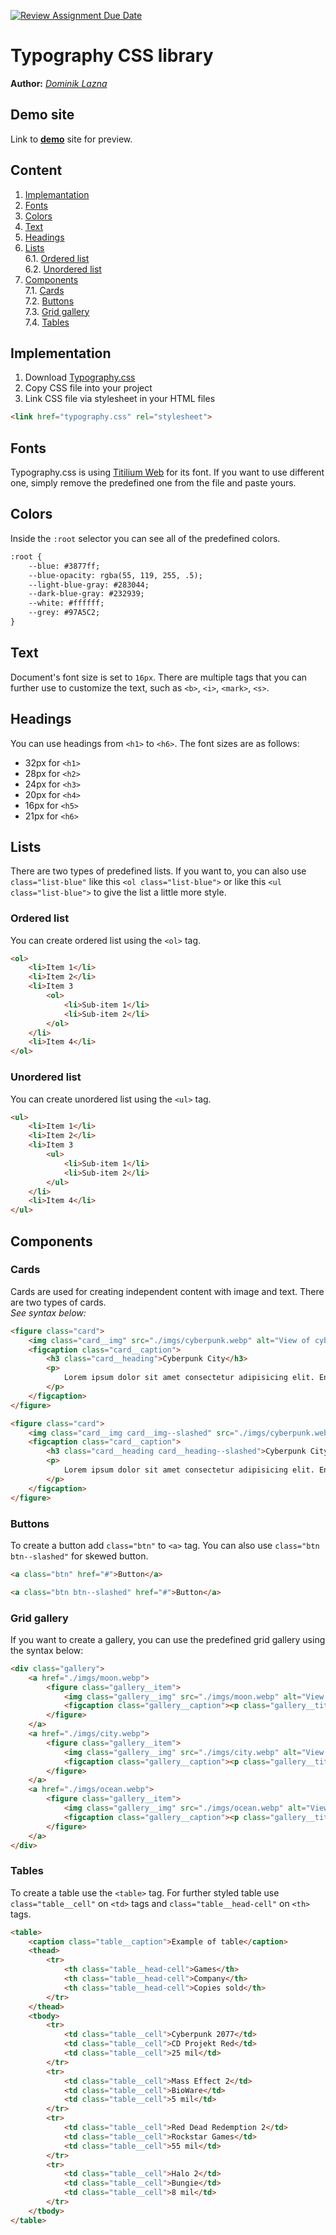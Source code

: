 [![Review Assignment Due Date](https://classroom.github.com/assets/deadline-readme-button-24ddc0f5d75046c5622901739e7c5dd533143b0c8e959d652212380cedb1ea36.svg)](https://classroom.github.com/a/zprwltzm)
# Typography CSS library
**Author:** [*Dominik Lazna*](https://github.com/DominikLazna)
## Demo site
Link to **[demo](https://pslib-cz.github.io/2023-l4-web-typographic-library-DominikLazna/)** site for preview.
## Content
1. [Implemantation](#Implementation)
2. [Fonts](#Fonts)
3. [Colors](#Colors)
4. [Text](#Text)
5. [Headings](#Headings)
6. [Lists](#Lists)  
       6.1. [Ordered list](#Ordered-list)  
       6.2. [Unordered list](#Unordered-list)  
7. [Components](#Components)  
       7.1. [Cards](#Cards)  
       7.2. [Buttons](#Buttons)  
       7.3. [Grid gallery](#Grid-gallery)  
       7.4. [Tables](#Tables)  
## Implementation
1. Download [Typography.css](css/typography.css)
2. Copy CSS file into your project
3. Link CSS file via stylesheet in your HTML files
```html
<link href="typography.css" rel="stylesheet">
```
## Fonts
Typography.css is using [Titilium Web](https://fonts.google.com/specimen/Titillium+Web?query=titil) for its font. If you want to use different one, simply remove the predefined one from the file and paste yours.
## Colors
Inside the `:root` selector you can see all of the predefined colors.
```html
:root {
    --blue: #3877ff;
    --blue-opacity: rgba(55, 119, 255, .5);
    --light-blue-gray: #283044;
    --dark-blue-gray: #232939;
    --white: #ffffff;
    --grey: #97A5C2;
}
```
## Text
Document's font size is set to `16px`. There are multiple tags that you can further use to customize the text, such as `<b>`, `<i>`, `<mark>`, `<s>`.
## Headings
You can use headings from `<h1>` to `<h6>`. The font sizes are as follows:
* 32px for `<h1>`
* 28px for `<h2>`
* 24px for `<h3>`
* 20px for `<h4>`
* 16px for `<h5>`
* 21px for `<h6>`
## Lists
There are two types of predefined lists. If you want to, you can also use `class="list-blue"` like this `<ol class="list-blue">` or like this `<ul class="list-blue">` to give the list a little more style.
### Ordered list
You can create ordered list using the `<ol>` tag.
```html
<ol>
    <li>Item 1</li>
    <li>Item 2</li>
    <li>Item 3
        <ol>
            <li>Sub-item 1</li>
            <li>Sub-item 2</li>
        </ol>
    </li>
    <li>Item 4</li>
</ol>
```
### Unordered list
You can create unordered list using the `<ul>` tag.
```html
<ul>
    <li>Item 1</li>
    <li>Item 2</li>
    <li>Item 3
        <ul>
            <li>Sub-item 1</li>
            <li>Sub-item 2</li>
        </ul>
    </li>
    <li>Item 4</li>
</ul>
```
## Components
### Cards
Cards are used for creating independent content with image and text. There are two types of cards.  
*See syntax below:*
```html
<figure class="card">
    <img class="card__img" src="./imgs/cyberpunk.webp" alt="View of cyberpunk city">
    <figcaption class="card__caption">
        <h3 class="card__heading">Cyberpunk City</h3>
        <p>
            Lorem ipsum dolor sit amet consectetur adipisicing elit. Enim nemo est dolore libero nulla, numquam distinctio repellendus fugiat iste quae accusamus, saepe suscipit. In minus labore, veritatis                   apiente cum illo
        </p>
    </figcaption>
</figure>
```
```html
<figure class="card">
    <img class="card__img card__img--slashed" src="./imgs/cyberpunk.webp" alt="View of cyberpunk city">
    <figcaption class="card__caption">
        <h3 class="card__heading card__heading--slashed">Cyberpunk City</h3>
        <p>
            Lorem ipsum dolor sit amet consectetur adipisicing elit. Enim nemo est dolore libero nulla, numquam distinctio repellendus fugiat iste quae accusamus, saepe suscipit. In minus labore, veritatis sapiente cum illo.
        </p>
    </figcaption>
</figure>
```
### Buttons
To create a button add `class="btn"` to `<a>` tag. You can also use `class="btn btn--slashed"` for skewed button.
```html
<a class="btn" href="#">Button</a>
```
```html
<a class="btn btn--slashed" href="#">Button</a>
```
### Grid gallery
If you want to create a gallery, you can use the predefined grid gallery using the syntax below:
```html
<div class="gallery">
    <a href="./imgs/moon.webp">
        <figure class="gallery__item">
            <img class="gallery__img" src="./imgs/moon.webp" alt="View on the moon">
            <figcaption class="gallery__caption"><p class="gallery__title">Moon</p></figcaption>
        </figure>
    </a>
    <a href="./imgs/city.webp">
        <figure class="gallery__item">
            <img class="gallery__img" src="./imgs/city.webp" alt="View on city">
            <figcaption class="gallery__caption"><p class="gallery__title">City</p></figcaption>
        </figure>
    </a>
    <a href="./imgs/ocean.webp">
        <figure class="gallery__item">
            <img class="gallery__img" src="./imgs/ocean.webp" alt="View on vast ocean">
            <figcaption class="gallery__caption"><p class="gallery__title">Ocean</p></figcaption>
        </figure>
    </a>
</div>
```
### Tables
To create a table use the `<table>` tag. For further styled table use `class="table__cell"` on `<td>` tags and `class="table__head-cell"` on `<th>` tags.
```html
<table>
    <caption class="table__caption">Example of table</caption>
    <thead>
        <tr>
            <th class="table__head-cell">Games</th>
            <th class="table__head-cell">Company</th>
            <th class="table__head-cell">Copies sold</th>
        </tr>
    </thead>
    <tbody>
        <tr>
            <td class="table__cell">Cyberpunk 2077</td>
            <td class="table__cell">CD Projekt Red</td>
            <td class="table__cell">25 mil</td>
        </tr>
        <tr>
            <td class="table__cell">Mass Effect 2</td>
            <td class="table__cell">BioWare</td>
            <td class="table__cell">5 mil</td>
        </tr>
        <tr>
            <td class="table__cell">Red Dead Redemption 2</td>
            <td class="table__cell">Rockstar Games</td>
            <td class="table__cell">55 mil</td>
        </tr>
        <tr>
            <td class="table__cell">Halo 2</td>
            <td class="table__cell">Bungie</td>
            <td class="table__cell">8 mil</td>
        </tr>
    </tbody>
</table>
```
